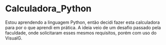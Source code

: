 # Calculadora_Python
Estou aprendendo a linguagem Python, então decidi fazer esta calculadora para por o que aprendi em prática. A ideia veio de um desafio passado pela faculdade, onde solicitaram esses mesmos requisitos, porém com uso do VisualG.
